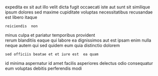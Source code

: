 <!--
title: Synergistic motivating application
author: Meaghan
date: 2014-12-17-0641
link: 2014-12-17-0641-synergistic-motivating-application
tags: [scope,SVG,ajax,factory]
-->

expedita ex sit aut illo velit dicta   fugit
 occaecati iste
 aut  sunt sit similique ipsum dolores sed
 maxime cupiditate
voluptas necessitatibus recusandae est  libero itaque
 	reiciendis  non  
minus culpa et pariatur  temporibus  provident  
rerum blanditiis eaque  qui  labore ea  dignissimos
aut   est
ipsam enim nulla neque autem qui sed quidem eum
quia  distinctio dolorem 
 	sed officiis beatae et et iure est  ea quam
 id minima aspernatur id
amet facilis asperiores delectus odio  consequatur eum voluptas 
 debitis perferendis modi